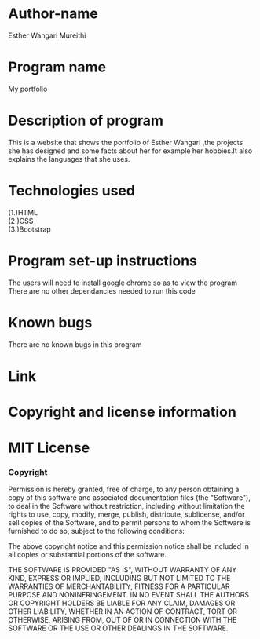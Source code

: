 # Author-name
Esther Wangari Mureithi<br>
# Program name
My portfolio<br>
# Description of program
This is a website that shows the portfolio of Esther Wangari ,the projects she has designed and some facts about her for example her hobbies.It also explains the languages that she uses.

# Technologies used
(1.)HTML<br>
(2.)CSS<br>
(3.)Bootstrap
# Program set-up instructions
The users will need to install google chrome so as to view the program
There are no other dependancies needed to run this code<br>
# Known bugs
There are no known bugs in this program<br>
# Link

# Copyright and license information
# MIT License

### Copyright

Permission is hereby granted, free of charge, to any person obtaining a copy
of this software and associated documentation files (the "Software"), to deal
in the Software without restriction, including without limitation the rights
to use, copy, modify, merge, publish, distribute, sublicense, and/or sell
copies of the Software, and to permit persons to whom the Software is
furnished to do so, subject to the following conditions:

The above copyright notice and this permission notice shall be included in all
copies or substantial portions of the software.

THE SOFTWARE IS PROVIDED "AS IS", WITHOUT WARRANTY OF ANY KIND, EXPRESS OR
IMPLIED, INCLUDING BUT NOT LIMITED TO THE WARRANTIES OF MERCHANTABILITY,
FITNESS FOR A PARTICULAR PURPOSE AND NONINFRINGEMENT. IN NO EVENT SHALL THE
AUTHORS OR COPYRIGHT HOLDERS BE LIABLE FOR ANY CLAIM, DAMAGES OR OTHER
LIABILITY, WHETHER IN AN ACTION OF CONTRACT, TORT OR OTHERWISE, ARISING FROM,
OUT OF OR IN CONNECTION WITH THE SOFTWARE OR THE USE OR OTHER DEALINGS IN THE
SOFTWARE.
